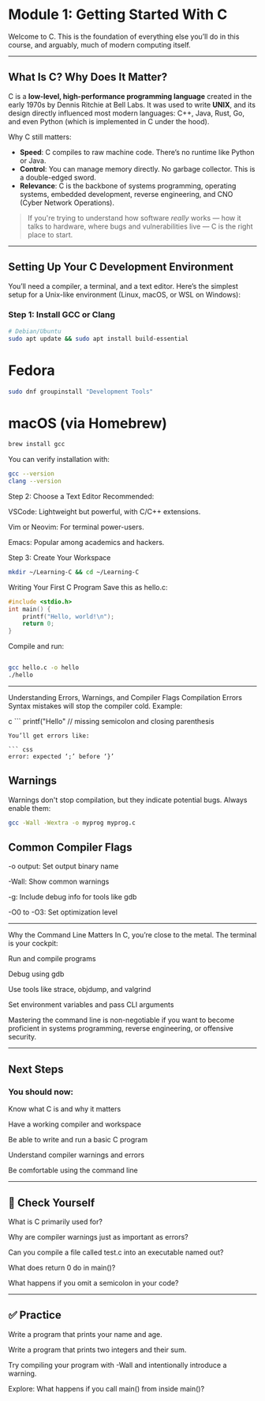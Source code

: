 # Module 1: Getting Started With C

Welcome to C. This is the foundation of everything else you’ll do in this course, and arguably, much of modern computing itself.

---

## What Is C? Why Does It Matter?

C is a **low-level, high-performance programming language** created in the early 1970s by Dennis Ritchie at Bell Labs. It was used to write **UNIX**, and its design directly influenced most modern languages: C++, Java, Rust, Go, and even Python (which is implemented in C under the hood).

Why C still matters:
- **Speed**: C compiles to raw machine code. There’s no runtime like Python or Java.
- **Control**: You can manage memory directly. No garbage collector. This is a double-edged sword.
- **Relevance**: C is the backbone of systems programming, operating systems, embedded development, reverse engineering, and CNO (Cyber Network Operations).

> If you're trying to understand how software *really* works — how it talks to hardware, where bugs and vulnerabilities live — C is the right place to start.

---

## Setting Up Your C Development Environment

You’ll need a compiler, a terminal, and a text editor. Here’s the simplest setup for a Unix-like environment (Linux, macOS, or WSL on Windows):

### Step 1: Install GCC or Clang
```bash
# Debian/Ubuntu
sudo apt update && sudo apt install build-essential
```
# Fedora
```bash
sudo dnf groupinstall "Development Tools"
```
# macOS (via Homebrew)
```bash
brew install gcc
```
You can verify installation with:

```bash
gcc --version
clang --version
```
Step 2: Choose a Text Editor
Recommended:

VSCode: Lightweight but powerful, with C/C++ extensions.

Vim or Neovim: For terminal power-users.

Emacs: Popular among academics and hackers.

Step 3: Create Your Workspace
```bash
mkdir ~/Learning-C && cd ~/Learning-C
```
Writing Your First C Program
Save this as hello.c:

```c
#include <stdio.h>
int main() {
    printf("Hello, world!\n");
    return 0;
}
```
Compile and run:

```bash

gcc hello.c -o hello
./hello
```
---

Understanding Errors, Warnings, and Compiler Flags
Compilation Errors
Syntax mistakes will stop the compiler cold. Example:

c ```
printf("Hello"  // missing semicolon and closing parenthesis
```
You’ll get errors like:

``` css
error: expected ‘;’ before ‘}’
```
## Warnings
Warnings don't stop compilation, but they indicate potential bugs. Always enable them:

``` bash
gcc -Wall -Wextra -o myprog myprog.c
```
## Common Compiler Flags
-o output: Set output binary name

-Wall: Show common warnings

-g: Include debug info for tools like gdb

-O0 to -O3: Set optimization level

---

Why the Command Line Matters
In C, you’re close to the metal. The terminal is your cockpit:

Run and compile programs

Debug using gdb

Use tools like strace, objdump, and valgrind

Set environment variables and pass CLI arguments

Mastering the command line is non-negotiable if you want to become proficient in systems programming, reverse engineering, or offensive security.

---

## Next Steps
### You should now:

Know what C is and why it matters

Have a working compiler and workspace

Be able to write and run a basic C program

Understand compiler warnings and errors

Be comfortable using the command line

---

## 🧠 Check Yourself
What is C primarily used for?

Why are compiler warnings just as important as errors?

Can you compile a file called test.c into an executable named out?

What does return 0 do in main()?

What happens if you omit a semicolon in your code?

---

## ✅ Practice
Write a program that prints your name and age.

Write a program that prints two integers and their sum.

Try compiling your program with -Wall and intentionally introduce a warning.

Explore: What happens if you call main() from inside main()?

